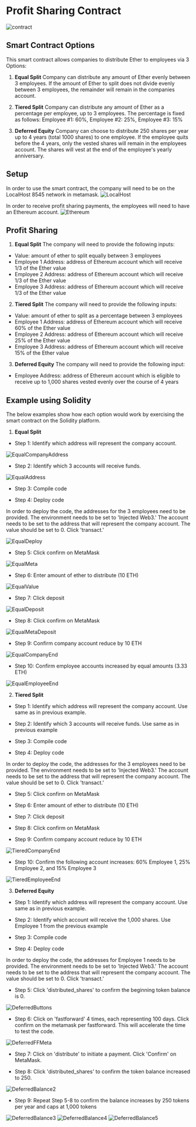 # Profit Sharing Contract
![contract](https://image.shutterstock.com/z/stock-photo-two-hands-handshake-polygonal-low-poly-hud-illustration-smart-contract-agreement-blockchain-and-1161295627.jpg)

## Smart Contract Options
This smart contract allows companies to distribute Ether to employees via 3 Options:
1. **Equal Split**
Company can distribute any amount of Ether evenly between 3 employees. If the amount of Ether to split does not divide evenly between 3 employees, the remainder will remain in the companies account.

2. **Tiered Split**
Company can distribute any amount of Ether as a percentage per employee, up to 3 employees.  The percentage is fixed as follows: Employee #1: 60%, Employee #2: 25%, Employee #3: 15%

3. **Deferred Equity**
Company can choose to distribute 250 shares per year up to 4 years (total 1000 shares) to one employee.  If the employee quits before the 4 years, only the vested shares will remain in the employees account.  The shares will vest at the end of the employee's yearly anniversary.

## Setup
In order to use the smart contract, the company will need to be on the LocalHost 8545 network in metamask.
![LocalHost](../Images/LocalHost.png)

In order to receive profit sharing payments, the employees will need to have an Ethereum account.
 ![Ethereum](../Images/Ethereum.png)

 ## Profit Sharing
1. **Equal Split**
The company will need to provide the following inputs:
- Value: amount of ether to split equally between 3 employees
- Employee 1 Address: address of Ethereum account which will receive 1/3 of the Ether value
- Employee 2 Address: address of Ethereum account which will receive 1/3 of the Ether value
- Employee 3 Address: address of Ethereum account which will receive 1/3 of the Ether value

2. **Tiered Split**
The company will need to provide the following inputs:
- Value: amount of ether to split as a percentage between 3 employees
- Employee 1 Address: address of Ethereum account which will receive 60% of the Ether value
- Employee 2 Address: address of Ethereum account which will receive 25% of the Ether value
- Employee 3 Address: address of Ethereum account which will receive 15% of the Ether value

3. **Deferred Equity**
The company will need to provide the following input:
- Employee Address: address of Ethereum account which is eligible to receive up to 1,000 shares vested evenly over the course of 4 years

## Example using Solidity
The below examples show how each option would work by exercising the smart contract on the Solidity platform.
1. **Equal Split**
- Step 1: Identify which address will represent the company account.

![EqualCompanyAddress](../Images/1_companyBB.png)

- Step 2: Identify which 3 accounts will receive funds.

![EqualAddress](../Images/1_beginningBalance.png)

- Step 3: Compile code

- Step 4: Deploy code

In order to deploy the code, the addresses for the 3 employees need to be provided.  The environment needs to be set to 'Injected Web3.' The account needs to be set to the address that will represent the company account.  The value should be set to 0. Click 'transact.'

![EqualDeploy](../Images/1_address.png)

- Step 5: Click confirm on MetaMask

![EqualMeta](../Images/1_meta.png)

- Step 6: Enter amount of ether to distribute (10 ETH)

![EqualValue](../Images/1_value.png)

- Step 7: Click deposit

![EqualDeposit](../Images/1_deposit.png)

- Step 8: Click confirm on MetaMask

![EqualMetaDeposit](../Images/1_metadeposit.png)

- Step 9: Confirm company account reduce by 10 ETH

![EqualCompanyEnd](../Images/1_CompanyEnd.png)

- Step 10: Confirm employee accounts increased by equal amounts (3.33 ETH)

![EqualEmployeeEnd](../Images/1_EmployeeEnd.png)

2. **Tiered Split**
- Step 1: Identify which address will represent the company account.  Use same as in previous example.

- Step 2: Identify which 3 accounts will receive funds. Use same as in previous example

- Step 3: Compile code

- Step 4: Deploy code

In order to deploy the code, the addresses for the 3 employees need to be provided.  The environment needs to be set to 'Injected Web3.' The account needs to be set to the address that will represent the company account.  The value should be set to 0. Click 'transact.'

- Step 5: Click confirm on MetaMask

- Step 6: Enter amount of ether to distribute (10 ETH)

- Step 7: Click deposit

- Step 8: Click confirm on MetaMask

- Step 9: Confirm company account reduce by 10 ETH

![TieredCompanyEnd](../Images/2_CompanyEnd.png)

- Step 10: Confirm the following account increases: 60% Employee 1, 25% Employee 2, and 15% Employee 3

![TieredEmployeeEnd](../Images/2_EmployeeEnd.png)


3. **Deferred Equity** 
- Step 1: Identify which address will represent the company account.  Use same as in previous example.

- Step 2: Identify which account will receive the 1,000 shares. Use Employee 1 from the previous example

- Step 3: Compile code

- Step 4: Deploy code

In order to deploy the code, the addresses for Employee 1 needs to be provided.  The environment needs to be set to 'Injected Web3.' The account needs to be set to the address that will represent the company account.  The value should be set to 0. Click 'transact.'

- Step 5: Click 'distributed_shares' to confirm the beginning token balance is 0.

![DeferredButtons](../Images/3_buttons.png)

- Step 6: Click on 'fastforward' 4 times, each representing 100 days. Click confirm on the metamask per fastforward.  This will accelerate the time to test the code.

![DeferredFFMeta](../Images/3_fastfoward.png)

- Step 7: Click on 'distribute' to initiate a payment. Click 'Confirm' on MetaMask.

- Step 8: Click 'distributed_shares' to confirm the token balance increased to 250.

![DeferredBalance2](../Images/3_balance2.png)

- Step 9: Repeat Step 5-8 to confirm the balance increases by 250 tokens per year and caps at 1,000 tokens

![DeferredBalance3](../Images/3_balance3.png)
![DeferredBalance4](../Images/3_balance4.png)
![DeferredBalance5](../Images/3_balance5.png)

